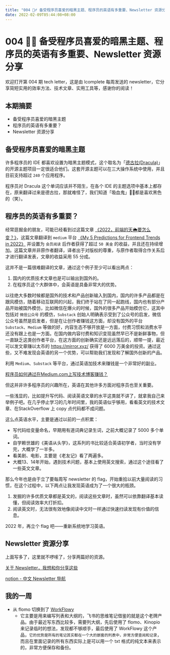 ```yaml
---
title: "004 🧛‍♂ 备受程序员喜爱的暗黑主题、程序员的英语有多重要、Newsletter 资源分享"
date: 2022-02-09T05:44:08+08:00
---
```


# 004 🧛‍♂ 备受程序员喜爱的暗黑主题、程序员的英语有多重要、Newsletter 资源分享

欢迎打开第 004 期 tech letter，这是由 lcomplete 每周发送的 newsletter，它分享简短实用的效率方法、技术文章、实用工具等，感谢你的阅读！

## **本期摘要**

- 备受程序员喜爱的暗黑主题
- 程序员的英语有多重要？
- Newsletter 资源分享

## 备受程序员喜爱的暗黑主题

许多程序员的 IDE 都喜欢设置为暗黑主题模式，这个取名为「[德古拉(Dracula)](https://draculatheme.com/)」的开源主题项目一定很适合他们。这套开源主题可以在三大操作系统中使用，并且目前支持超过 `240` 个应用程序。

程序员对 Dracula 这个单词应该并不陌生，在各个 IDE 的主题选项中基本上都存在，原来翻译过来是德古拉，那就难怪了，我们知道「吸血鬼」🧛‍♂都是喜欢黑色的（笑）。

## 程序员的英语有多重要？

经常逛掘金的朋友，可能已经看到过这篇文章 [《2022，前端的天🌦️要怎么变？》](https://juejin.cn/post/7056431876688314399)，这篇文章翻译到 `medium` 平台 [《My 5 Predictions for Frontend Trends in 2022》](https://medium.com/frontend-canteen/my-5-predictions-for-frontend-trends-in-2022-4cabd3cc66e4) 并设置为 `会员阅读` 后作者获得了超过 `50 美金` 的收益，并且还在持续增加。这篇文章并非原作者翻译，译者出于对版权的尊重，与原作者取得合作关系后才进行翻译发表，文章的收益采用 55 分成。

这并不是一篇很难翻译的文章，通过这个例子至少可以看出两点：

1. 国内的优质技术文章也是可以输出到国外的。
2. 在程序员这个大群体中，会英语是具备非常大的优势。

以往绝大多数时候都是国外的技术和产品创新输入到国内，国内的许多产品都是在跟风模仿，随着移动互联网的兴起，我们终于站在了同一起跑线，国内也有部分产品开始被国外模仿，比如微信在爆火的时候，国外的很多产品开始模仿它，这其中包括对 `微信公众号` 的模仿，`Substack` 创始人明确表示受到了公众号的启发，微信公众号虽然是启发者，但是在让创作者赚钱这方面，却没有国外的平台 `Substack`、`Medium` 等做的好，内容生态不够开放是一方面，付费习惯和消费水平还没有跟上也是一方面。在国内做内容付费和知识变现虽然早已不是新鲜事物，但一直缺乏这类创作者平台，在这方面的创新确实还是远远落后的，顺带一提，最近可以发文章赚以太币的 <https://mirror.xyz/> 获得了 6000 万美金的投资。通过这些，又不难发现会英语的另一个优势，可以帮助我们发现和了解国外创新的产品。

利用 `Medium`、`Substack` 等平台，通过英语加技术来赚钱是一个非常好的副业。

[程序员如何通过在Medium.com上写技术博客赚钱？](https://medium.com/%E5%86%99%E4%BD%9C%E4%B9%8B%E8%B7%AF/%E7%A8%8B%E5%BA%8F%E5%91%98%E5%A6%82%E4%BD%95%E5%9C%A8medium-com%E4%B8%8A%E9%80%9A%E8%BF%87%E5%86%99%E6%8A%80%E6%9C%AF%E5%8D%9A%E5%AE%A2%E8%B5%9A%E9%92%B1-6d47d82b03dd)

但这并非许多程序员的兴趣所在，英语在其他许多方面对程序员也至关重要。

一些浅显的，比如提升写代码、阅读英语文章的水平这类就不讲了，就拿我自己来举例子吧。在几乎停止学习的几年时间里，我的英语似乎够用，看看英文的技术文章、在StackOverflow 上 copy 点代码都不成问题。

这么点英语水平，主要是通过以前的一点积累：

- 写代码给变量命名，早期用有道词典记录生词，之前大概记录了 5000 多个单词。
- 自学赖世雄的《美语从头学》，这系列的书比较适合英语初学者，当时没有学完，大概学了一半多。
- 看美剧、电影，主要是《老友记》看了两遍多。
- 大概13、14年开始，遇到技术问题，基本上使用英文搜索，通过这个途径看了一些英文文章。

那么今年也是由于立了要每周写 newsletter 的 flag，开始重拾以前大量阅读的习惯，在这个过程中，以下两点让我发现英语成为了一个很大的瓶颈。

1. 发掘的许多优质文章都是英文的，阅读这些文章时，虽然可以依靠翻译基本读懂，但阅读效率大打折扣。
2. 阅读英文时，无法很有效地像阅读中文时一样通过快速扫读发现有价值的信息。

2022 年，再立个 flag 吧——重新系统地学习英语。

## Newsletter 资源分享

上面写多了，这里就不啰嗦了，分享两篇好的资源。

[关于 Newsletter，我想和你分享这些](https://sspai.com/post/65892)

[notion - 中文 Newsletter 导航](https://www.notion.so/kfang/Newsletter-68ee46c0a4574f659fb8a873ead438c6)

## 我的一周

- 从 flomo 切换到了 [WorkFlowy](https://workflowy.com/)
  - 它主要是用来编写列表和大纲的，飞书的思维笔记借鉴的就是这个老牌产品。由于最近写东西比较多，需要列大纲，先后使用了 flomo、Kinopio 来记录临时的想法，发现都不够顺手，最后使用了 WorkFlowy 这个产品，`它的优势是所有的笔记其实都在一个大的嵌套的列表中，非常方便查阅和记录`，而且在里面记录的所有东西实际上是可以用一个 txt 格式的纯文本来表示的，非常方便保存和备份。
